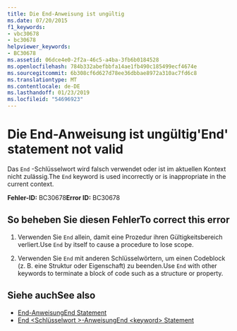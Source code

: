 ```yaml
---
title: Die End-Anweisung ist ungültig
ms.date: 07/20/2015
f1_keywords:
- vbc30678
- bc30678
helpviewer_keywords:
- BC30678
ms.assetid: 06dce4e0-2f2a-46c5-a4ba-3fb6b0184528
ms.openlocfilehash: 784b332abefbbfa14ae1fb490c185499ecf4674e
ms.sourcegitcommit: 6b308cf6d627d78ee36dbbae8972a310ac7fd6c8
ms.translationtype: MT
ms.contentlocale: de-DE
ms.lasthandoff: 01/23/2019
ms.locfileid: "54696923"
---
```

# <a name="end-statement-not-valid"></a><span data-ttu-id="d1111-102">Die End-Anweisung ist ungültig</span><span class="sxs-lookup"><span data-stu-id="d1111-102">'End' statement not valid</span></span>
<span data-ttu-id="d1111-103">Das `End` -Schlüsselwort wird falsch verwendet oder ist im aktuellen Kontext nicht zulässig.</span><span class="sxs-lookup"><span data-stu-id="d1111-103">The `End` keyword is used incorrectly or is inappropriate in the current context.</span></span>  
  
 <span data-ttu-id="d1111-104">**Fehler-ID:** BC30678</span><span class="sxs-lookup"><span data-stu-id="d1111-104">**Error ID:** BC30678</span></span>  
  
## <a name="to-correct-this-error"></a><span data-ttu-id="d1111-105">So beheben Sie diesen Fehler</span><span class="sxs-lookup"><span data-stu-id="d1111-105">To correct this error</span></span>  
  
1.  <span data-ttu-id="d1111-106">Verwenden Sie `End` allein, damit eine Prozedur ihren Gültigkeitsbereich verliert.</span><span class="sxs-lookup"><span data-stu-id="d1111-106">Use `End` by itself to cause a procedure to lose scope.</span></span>  
  
2.  <span data-ttu-id="d1111-107">Verwenden Sie `End` mit anderen Schlüsselwörtern, um einen Codeblock (z. B. eine Struktur oder Eigenschaft) zu beenden.</span><span class="sxs-lookup"><span data-stu-id="d1111-107">Use `End` with other keywords to terminate a block of code such as a structure or property.</span></span>  
  
## <a name="see-also"></a><span data-ttu-id="d1111-108">Siehe auch</span><span class="sxs-lookup"><span data-stu-id="d1111-108">See also</span></span>
- [<span data-ttu-id="d1111-109">End-Anweisung</span><span class="sxs-lookup"><span data-stu-id="d1111-109">End Statement</span></span>](../../visual-basic/language-reference/statements/end-statement.md)
- [<span data-ttu-id="d1111-110">End \<Schlüsselwort >-Anweisung</span><span class="sxs-lookup"><span data-stu-id="d1111-110">End \<keyword> Statement</span></span>](../../visual-basic/language-reference/statements/end-keyword-statement.md)
